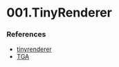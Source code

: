# 001.TinyRenderer

### References
- [tinyrenderer](https://github.com/ssloy/tinyrenderer)
- [TGA](https://en.wikipedia.org/wiki/Truevision_TGA)
